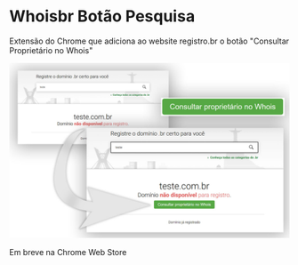 # Whoisbr Botão Pesquisa

Extensão do Chrome que adiciona ao website registro.br o botão "Consultar Proprietário no Whois"

![](readmeimg.jpg)

Em breve na Chrome Web Store
